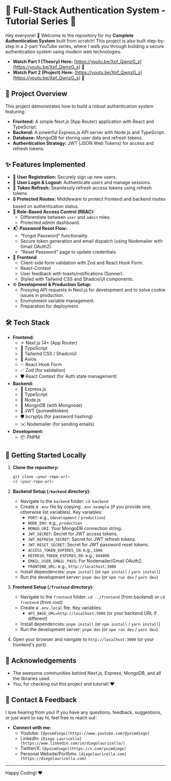 # 🔐 Full-Stack Authentication System - Tutorial Series 🚀

Hey everyone! 👋 
Welcome to the repository for my **Complete Authentication System** built from scratch! This project is also built step-by-step in a 2-part YouTube series, where I walk you through building a secure authentication system using modern web technologies.

*   **Watch Part 1 (Theory) Here:** [https://youtu.be/Xpf_QwnzG_s](https://youtu.be/Xpf_QwnzG_s) 🍿
*   **Watch Part 2 (Project) Here:** [https://youtu.be/Xpf_QwnzG_s](https://youtu.be/Xpf_QwnzG_s) 🍿

## 🌟 Project Overview

This project demonstrates how to build a robust authentication system featuring:

*   **Frontend:** A simple Next.js (App Router) application with React and TypeScript.
*   **Backend:** A powerful Express.js API server with Node.js and TypeScript.
*   **Database:** MongoDB for storing user data and refresh tokens.
*   **Authentication Strategy:** JWT (JSON Web Tokens) for access and refresh tokens.

## ✨ Features Implemented

*   👤 **User Registration:** Securely sign up new users.
*   🔑 **User Login & Logout:** Authenticate users and manage sessions.
*   🔄 **Token Refresh:** Seamlessly refresh access tokens using refresh tokens.
*   🔒 **Protected Routes:** Middleware to protect frontend and backend routes based on authentication status.
*   👑 **Role-Based Access Control (RBAC):**
    *   Differentiate between `user` and `admin` roles.
    *   Protected admin dashboard.
*   📬 **Password Reset Flow:**
    *   "Forgot Password" functionality.
    *   Secure token generation and email dispatch (using Nodemailer with Gmail OAuth2).
    *   "Reset Password" page to update credentials.
*   🎨 **Frontend**
    *   Client-side form validation with Zod and React Hook Form.
    *   React-Context
    *   User feedback with toasts/notifications (Sonner).
    *   Styled with Tailwind CSS and Shadcn/UI components.
*   ⚙️ **Development & Production Setup:**
    *   Proxying API requests in Next.js for development and to solve cookie issues in production.
    *   Environment variable management.
    *   Preparation for deployment.

## 🛠️ Tech Stack

*   **Frontend:**
    *   ⚛️ Next.js 14+ (App Router)
    *   📘 TypeScript
    *   🎨 Tailwind CSS / ShadcnUI
    *   🧩 Axios
    *   ✨ React Hook Form
    *   ✅ Zod (for validation)
    *   🛡️ React Context (for Auth state management)
*   **Backend:**
    *   💨 Express.js
    *   📘 TypeScript
    *   💚 Node.js
    *   💾 MongoDB (with Mongoose)
    *   🔑 JWT (jsonwebtoken)
    *   🛡️ bcryptjs (for password hashing)
    *   ✉️ Nodemailer (for sending emails)
*   **Development:**
    *   📦 PNPM 

## 🚀 Getting Started Locally

1.  **Clone the repository:**
    ```bash
    git clone <your-repo-url>
    cd <your-repo-url>
    ```

2.  **Backend Setup (`/backend` directory):**
    *   Navigate to the `backend` folder: `cd backend`
    *   Create a `.env` file by copying `.env.example` (if you provide one, otherwise list variables). Key variables:
        *   `PORT`: e.g., (`development` / `production`)
        *   `NODE_ENV`: e.g., `production`
        *   `MONGO_URI`: Your MongoDB connection string.
        *   `JWT_SECRET`: Secret for JWT access tokens.
        *   `JWT_REFRESH_SECRET`: Secret for JWT refresh tokens.
        *   `JWT_RESET_SECRET`: Secret for JWT password reset tokens.
        *   `ACCESS_TOKEN_EXPIRES_IN`: e.g., `1800`
        *   `REFRESH_TOKEN_EXPIRES_IN`: e.g., `604800`
        *   `EMAIL_USER`, `EMAIL_PASS`: For Nodemailer/Gmail OAuth2.
        *   `FRONTEND_URL`: e.g., `http://localhost:3000`
    *   Install dependencies: `pnpm install` (or `npm install` / `yarn install`)
    *   Run the development server: `pnpm dev` (or `npm run dev` / `yarn dev`)

3.  **Frontend Setup (`/frontend` directory):**
    *   Navigate to the `frontend` folder: `cd ../frontend` (from backend) or `cd frontend` (from root)
    *   Create a `.env.local` file. Key variables:
        *   `API_BASE_URL=http://localhost:5000` (or your backend URL if different)
    *   Install dependencies: `pnpm install` (or `npm install` / `yarn install`)
    *   Run the development server: `pnpm dev` (or `npm run dev` / `yarn dev`)

4.  Open your browser and navigate to `http://localhost:3000` (or your frontend's port).

## 🙏 Acknowledgements

*   The awesome communities behind Next.js, Express, MongoDB, and all the libraries used.
*   You, for checking out this project and tutorial! ❤️

## 💬 Contact & Feedback

I love hearing from you! If you have any questions, feedback, suggestions, or just want to say hi, feel free to reach out:

*   **Connect with me:** 
    *   Youtube: `[@yoimdiego](https://www.youtube.com/@yoimdiego)`
    *   LinkedIn: `[Diego Lauricella](https://www.linkedin.com/in/diegolauricella/)`
    *   Twitter/X: `[@yoimdiego](https://x.com/yoimdiego)`
    *   Personal Website/Portfolio: `[diegolauricella.com](https://diegolauricella.com)`

---

Happy Coding! ❤️
